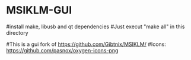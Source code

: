 # MSIKLM-GUI
#install make, libusb and qt dependencies
#Just execut "make all" in this directory


#This is a gui fork of https://github.com/Gibtnix/MSIKLM/
#Icons: https://github.com/pasnox/oxygen-icons-png

